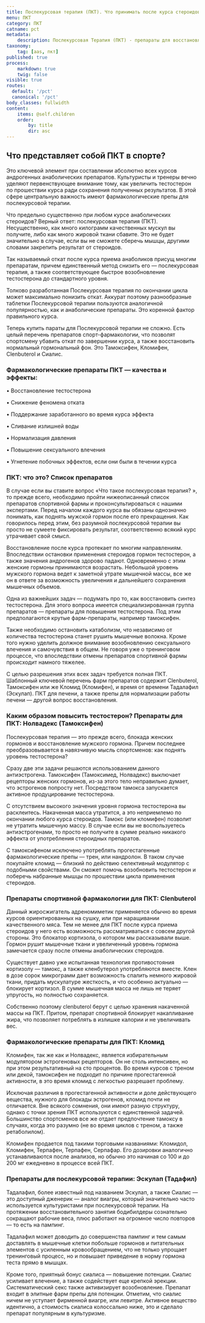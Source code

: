 ```yaml
---
title: Послекурсовая терапия (ПКТ). Что принимать после курса стероидов? Препараты после курса.
menu: ПКТ
category: ПКТ
catname: pct
metadata:
    description: Послекурсовая Терапия (ПКТ) - препараты для восстановления после курса и сохранения набранной массы и силы. Купить оригинальные препараты ПКТ по выгодной цене в магазине steroidline.com.
taxonomy:
    tag: [aas, пкт]
published: true
process:
    markdown: true
    twig: false
visible: true
routes:
  default: '/pct'
  canonical: '/pct'
body_classes: fullwidth
content:
    items: @self.children
    order:
        by: title
        dir: asc
---
```


## Что представляет собой ПКТ в спорте?

Это ключевой элемент при составлении абсолютно всех курсов андрогенных анаболических препаратов. Культуристы и тренеры вечно уделяют первенствующее внимание тому, как увеличить тестостерон по прошествии курса ради сохранения полученных результатов. В этой сфере центральную важность имеют фармакологические препы для послекурсовой терапии.

Что предельно существенно при любом курсе анаболических стероидов?
Верный ответ: послекурсовая терапия (ПКТ). Несущественно, как много килограмм качественных мускул вы получите, либо как много жировой ткани сбавите. Это не будет значительно в случае, если вы не сможете сберечь мышцы, другими словами закрепить результат от стероидов.

Так называемый откат после курса приема анаболиков присущ многим
препаратам, причем единственный метод снизить его — послекурсовая терапия, а также соответствующее быстрое возобновление тестостерона до стандартного уровня.

Толково разработанная Послекурсовая терапия по окончании цикла может максимально понизить откат. Аккурат поэтому разнообразные таблетки Послекурсовой терапии пользуются аналогичной популярностью, как и анаболические препараты. Это коренной фактор правильного курса.

Теперь купить параты для Послекурсовой терапии не сложно. Есть целый
перечень препаратов спорт-фармакологии, что позволят спортсмену убавить откат по завершении курса, а также восстановить нормальный гормональный фон. Это Тамоксифен, Кломифен, Clenbuterol и Сиалис.

### Фармакологические препараты ПКТ — качества и эффекты:

• Восстановление тестостерона

• Снижение феномена отката

• Поддержание заработанного во время курса эффекта

• Сливание излишней воды

• Нормализация давления

• Повышение сексуального влечения

• Угнетение побочных эффектов, если они были в течении курса

### ПКТ: что это? Список препаратов

В случае если вы ставите вопрос «Что такое послекурсовая терапия? », то прежде всего, необходимо пройти нижеописанный список препаратов спортивной фармы и проконсультироваться с нашими экспертами. Перед началом каждого курса вы обязаны однозначно понимать, как поднять мужской гормон после его прекращения. Как говорилось перед этим, без разумной послекурсовой терапии вы просто не сумеете фиксировать результат, соответственно всякий курс утрачивает свой смысл.

Восстановление после курса протекает по многим направлениям.
Впоследствии остановки применения стероидов гормон тестостерон, а также значения андрогенов здорово падают. Одновременно с этим женские гормоны принимаются возрастать. Небольшой уровень мужского гормона ведет к заметной утрате мышечной массы, все же он в ответе за возможность увеличения и дальнейшего сохранения мышечных объемов.

Одна из важнейших задач — подумать про то, как восстановить синтез тестостерона. Для этого вопроса имеется специализированная группа
препаратов — препараты для повышения тестостерона. Под этим предполагаются крутые фарм-препараты, например тамоксифен.

Также необходимо остановить катаболизм, что независимо от количества тестостерона станет рушить мышечные волокна. Кроме того нужно уделить должное внимание возобновлению сексуального влечения и самочувствия в общем. Не говоря уже о тренинговом процессе, что впоследствии отмены препаратов спортивной фармы происходит намного тяжелее.

С целью разрешения этих всех задач требуется полная ПКТ. Шаблонный
ключевой перечень фарм препаратов содержит Clenbuterol, Тамоксифен или же Кломид (Кломифен), и время от времени Тадалафил (Эскулап). ПКТ для печени, а также препы для нормализации работы печени — другой вопрос восстановления.

### Каким образом повысить тестостерон? Препараты для ПКТ: Нолвадекс (Тамоксифен)

Послекурсовая терапия — это прежде всего, блокада женских гормонов и восстановление мужского гормона. Причем последнее преобразовывается в навязчивую мысль спортсменов: как поднять уровень тестостерона?

Сразу две эти задачи решаются использованием данного антиэстрогена.
Тамоксифен (Тамоксимед, Нолвадекс) выключает рецепторы женских гормонов, из-за этого тело неправильно думает, что эстрогенов попросту нет. Посредством тамокса запускается активное продуцирование тестостерона.

С отсутствием высокого значения уровня гормона тестостерона вы
расклеитесь. Накаченная масса утратится, а это неприемлемо по окончании любого курса стероидов. Тамокс (или кломифен) позволит не утратить мышечную массу. В случае если вы не воспользуетесь антиэстрогенами, то просто не получите в сумме реально никакого эффекта от употребления стероидных препаратов.

С тамоксифеном исключено употреблять прогестагенные фармакологические препы — трен, или нандролон. В таком случае покупайте кломид — близкий по действию селективный модулятор с подобными свойствами. Он сможет помочь возобновить тестостерон и поберечь набранные мышцы по прошествии цикла применения
стероидов.

### Препараты спортивной фармакологии для ПКТ: Clenbuterol

Данный жиросжигатель адреномиметик применяется обычно во время курсов ориентированных на сушку, или при наращивании качественного мяса. Тем не менее для ПКТ после курса приема стероидов у него есть возможность рассматриваться с совсем другой стороны. Это блокатор кортизола, о котором мы рассказывали выше. Гормон рушит мышечные ткани и увеличенный уровень гормона замечается сразу после отмены анаболических стероидов.

Существует давно уже испытанная технология противостояния кортизолу — тамокс, а также кленбутерол употребляются вместе. Клен в дозе сорок микрограмм дает возможность спалить немного жировой ткани, придать мускулатуре жесткость, и что особенно актуально — блокирует кортизол. В сумме мышечная масса не лишь не теряет упругость, но полностью сохраняется.

Собственно поэтому clenbuterol берут с целью хранения накаченной массы на ПКТ. Притом, препарат спортивной блокирует накапливание жира, что позволяет потреблять в излишке калории и не увеличивать вес.

### Фармакологические препараты для ПКТ: Кломид

Кломифен, так же как и Нолвадекс, является избирательным модулятором эстрогеновых рецепторов. Он не столь интенсивен, но при этом результативный на сто процентов. Во время курсов с треном или декой, тамоксифен не подходит по причине прогестагенной активности, в это время кломид с легкостью разрешает проблему.

Исключая различия в прогестагенной активности и доле действующего
вещества, нужного для блокады эстрогенов, кломид почти не отличается. Вне всякого сомнения, они имеют разную структуру, однако с точки зрения ПКТ используются с единственной задачей. Большинство спортсменов все же отдает предпочтение тамоксу в случаях, когда это разумно (не во время циклов с треном, а также ретаболилом).

Кломифен продается под такими торговыми названиями: Кломидол, Кломифен, Терпафен, Терпафен, Серпафар. Его дозировки аналогично устанавливаются после анализов, но обычно это начиная со 100 и до 200 мг ежедневно в процессе всей ПКТ.

### Препараты для послекурсовой терапии: Эскулап (Тадафил)

Тадалафил, более известный под названием Эскулап, а также Сиалис — это доступный дженерик — аналог виагры, который значительно часто
используется культуристами при послекурсовой терапии. На протяжении
восстановительного занятия бодибилдеры сознательно сокращают рабочие веса, плюс работают на огромное число повторов — то есть на пампинг.

Тадалафил может доводить до совершенства пампинг и тем самым доставлять в мышечные клетки побольше гормонов и питательных элементов с усиленным кровообращением, что не только упрощает тренинговый процесс, но и повышает приведение в норму гормона теста прямо в мышцах.

Кроме того, приятный бонус сиалиса — повышение потенции. Сиалис
усиливает влечение, а также содействует еще крепкой эрекции. Систематический секс также активизирует возобновление. Препапат входит в элитные фарм препы для потенции. Отметим, что сиалис ничем не уступает фирменной виагре, или левитре. Активное вещество идентично, а стоимость сиалиса колоссально ниже, это и сделало препарат популярным в культуризме.

